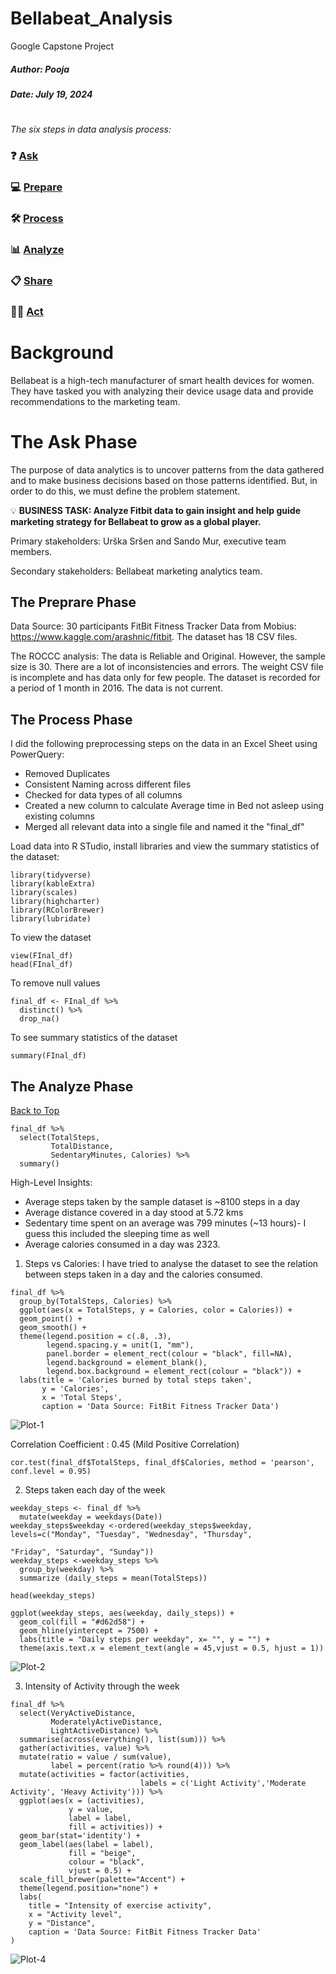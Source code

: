 # Bellabeat_Analysis
Google Capstone Project

##### Author: Pooja

##### Date: July 19, 2024

#

_The six steps in data analysis process:_
### ❓ [Ask](#1-ask)
### 💻 [Prepare](#2-prepare)
### 🛠 [Process](#3-process)
### 📊 [Analyze](#4-analyze)
### 📋 [Share](#5-share)
### 🧗‍♀️ [Act](#6-act)

# Background
Bellabeat is a high-tech manufacturer of smart health devices for women. They have tasked you with analyzing their device usage data and provide recommendations to the marketing team.

# The Ask Phase
The purpose of data analytics is to uncover patterns from the data gathered and to make business decisions based on those patterns identified. But, in order to do this, we must define the problem statement.

💡 **BUSINESS TASK: Analyze Fitbit data to gain insight and help guide marketing strategy for Bellabeat to grow as a global player.**

Primary stakeholders: Urška Sršen and Sando Mur, executive team members.

Secondary stakeholders: Bellabeat marketing analytics team.

## The Preprare Phase

Data Source: 30 participants FitBit Fitness Tracker Data from Mobius: https://www.kaggle.com/arashnic/fitbit. The dataset has 18 CSV files. 

The ROCCC analysis:
The data is Reliable and Original. However, the sample size is 30. There are a lot of inconsistencies and errors. The weight CSV file is incomplete and has data only for few people. The dataset is recorded for a period of 1 month in 2016. The data is not current. 

## The Process Phase

I did the following preprocessing steps on the data in an Excel Sheet using PowerQuery:

- Removed Duplicates
- Consistent Naming across different files
- Checked for data types of all columns
- Created a new column to calculate Average time in Bed not asleep using existing columns
- Merged all relevant data into a single file and named it the "final_df"

Load data into R STudio, install libraries and view the summary statistics of the dataset:

```
library(tidyverse)
library(kableExtra)  
library(scales)   
library(highcharter) 
library(RColorBrewer)  
library(lubridate)
```
To view the dataset
```
view(FInal_df)
head(FInal_df)
```
To remove null values 
```
final_df <- FInal_df %>%
  distinct() %>%
  drop_na()
```
To see summary statistics of the dataset
```
summary(FInal_df)
```
## The Analyze Phase
[Back to Top](#Author-Pooja)
```
final_df %>%  
  select(TotalSteps,
         TotalDistance,
         SedentaryMinutes, Calories) %>%
  summary()
```
High-Level Insights:
- Average steps taken by the sample dataset is ~8100 steps in a day
- Average distance covered in a day stood at 5.72 kms
- Sedentary time spent on an average was 799 minutes (~13 hours)- I guess this included the sleeping time as well
- Average calories consumed in a day was 2323.

1. Steps vs Calories: I have tried to analyse the dataset to see the relation between steps taken in a day and the calories consumed.
```
final_df %>% 
  group_by(TotalSteps, Calories) %>% 
  ggplot(aes(x = TotalSteps, y = Calories, color = Calories)) +
  geom_point() +
  geom_smooth() + 
  theme(legend.position = c(.8, .3),
        legend.spacing.y = unit(1, "mm"), 
        panel.border = element_rect(colour = "black", fill=NA),
        legend.background = element_blank(),
        legend.box.background = element_rect(colour = "black")) +
  labs(title = 'Calories burned by total steps taken',
       y = 'Calories',
       x = 'Total Steps',
       caption = 'Data Source: FitBit Fitness Tracker Data')
```
![Plot-1](https://github.com/user-attachments/assets/0cc9901e-1753-4f11-8202-98069862e43f)

Correlation Coefficient : 0.45 (Mild Positive Correlation)
```
cor.test(final_df$TotalSteps, final_df$Calories, method = 'pearson', conf.level = 0.95)
```
2. Steps taken each day of the week
```
weekday_steps <- final_df %>%
  mutate(weekday = weekdays(Date))
weekday_steps$weekday <-ordered(weekday_steps$weekday, levels=c("Monday", "Tuesday", "Wednesday", "Thursday",
                                                                "Friday", "Saturday", "Sunday"))
weekday_steps <-weekday_steps %>%
  group_by(weekday) %>%
  summarize (daily_steps = mean(TotalSteps))

head(weekday_steps)
```
```
ggplot(weekday_steps, aes(weekday, daily_steps)) +
  geom_col(fill = "#d62d58") +
  geom_hline(yintercept = 7500) +
  labs(title = "Daily steps per weekday", x= "", y = "") +
  theme(axis.text.x = element_text(angle = 45,vjust = 0.5, hjust = 1))
```
![Plot-2](https://github.com/user-attachments/assets/493b88d2-7d5a-4d60-b941-277af2869674)

3. Intensity of Activity through the week
```
final_df %>% 
  select(VeryActiveDistance, 
         ModeratelyActiveDistance, 
         LightActiveDistance) %>% 
  summarise(across(everything(), list(sum))) %>% 
  gather(activities, value) %>% 
  mutate(ratio = value / sum(value),
         label = percent(ratio %>% round(4))) %>% 
  mutate(activities = factor(activities, 
                             labels = c('Light Activity','Moderate Activity', 'Heavy Activity'))) %>% 
  ggplot(aes(x = (activities), 
             y = value, 
             label = label, 
             fill = activities)) +
  geom_bar(stat='identity') +
  geom_label(aes(label = label), 
             fill = "beige", 
             colour = "black",
             vjust = 0.5) +
  scale_fill_brewer(palette="Accent") +
  theme(legend.position="none") +
  labs(
    title = "Intensity of exercise activity",
    x = "Activity level",
    y = "Distance",
    caption = 'Data Source: FitBit Fitness Tracker Data'
)
```
![Plot-4](https://github.com/user-attachments/assets/d8897514-4a85-4fb0-b324-a0a017e27005)

 

